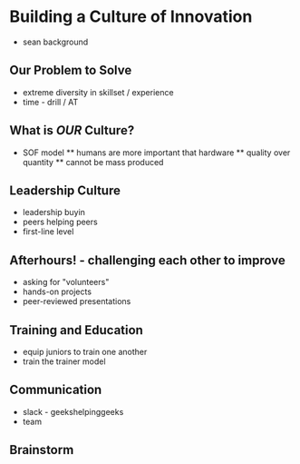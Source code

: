 # Building a Culture of Innovation

* sean background

## Our Problem to Solve

* extreme diversity in skillset / experience
* time  - drill / AT


## What is *OUR* Culture?
* SOF model
** humans are more important that hardware
** quality over quantity
** cannot be mass produced





## Leadership Culture
* leadership buyin
* peers helping peers
* first-line level




## Afterhours! - challenging each other to improve
* asking for "volunteers"
* hands-on projects
* peer-reviewed presentations






## Training and Education
* equip juniors to train one another
* train the trainer model





## Communication
* slack - geekshelpinggeeks
* team






## Brainstorm





